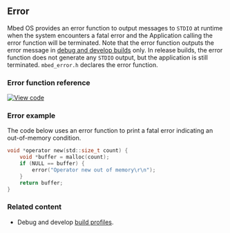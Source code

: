 ## Error

Mbed OS provides an error function to output messages to `STDIO` at runtime when the system encounters a fatal error and the Application calling the error function will be terminated. Note that the error function outputs the error message in [debug and develop builds](/docs/development/tools/build-profiles.html) only. In release builds, the error function does not generate any `STDIO` output, but the application is still terminated. `mbed_error.h` declares the error function.

### Error function reference

[![View code](https://www.mbed.com/embed/?type=library)](http://os-doc-builder.test.mbed.com/docs/development/mbed-os-api-doxy/mbed__error_8h_source.html)

### Error example

The code below uses an error function to print a fatal error indicating an out-of-memory condition.

```C
void *operator new(std::size_t count) {
    void *buffer = malloc(count);
    if (NULL == buffer) {
        error("Operator new out of memory\r\n");
    }
    return buffer;
}
```

### Related content

- Debug and develop [build profiles](/docs/development/tools/build-profiles.html).
